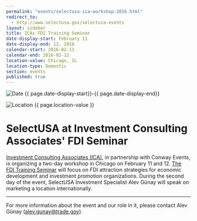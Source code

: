 ```yaml
---
permalink: "events/selectusa-ica-workshop-2016.html"
redirect_to:
  - http://www.selectusa.gov/selectusa-events
layout: sidebar
title: ICAs FDI Training Seminar
date-display-start: February 11
date-display-end: 12, 2016
calendar-start: 2016-02-11
calendar-end: 2016-02-12
location-value: Chicago, IL
location-type: Domestic
section: events
published: true
---
```


![Date](https://google.github.io/material-design-icons/action/svg/design/ic_event_24px.svg "Date") {{ page.date-display-start}}-{{ page.date-display-end}}

![Location](http://google.github.io/material-design-icons/social/svg/design/ic_location_city_24px.svg "Location") {{ page.location-value }}

# SelectUSA at Investment Consulting Associates' FDI Seminar

[Investment Consulting Associates (ICA)](http://www.ic-associates.com/), in partnership with Conway Events, is organizing a two-day workshop in Chicago on February 11 and 12. [The FDI Training Seminar](http://www.ic-associates.com/images/stories/Chicago%20Programme%20091215.pdf) will focus on FDI attraction strategies for economic development and investment promotion organizations. During the second day of the event, SelectUSA Investment Specialist Alev Günay will speak on marketing a location internationally.

---

For more information about the event and our role in it, please contact Alev Günay ([alev.gunay@trade.gov](mailto:alev.gunay@trade.gov?Subject=ICA%20FDI%20Training%20Seminar%20Info)).
